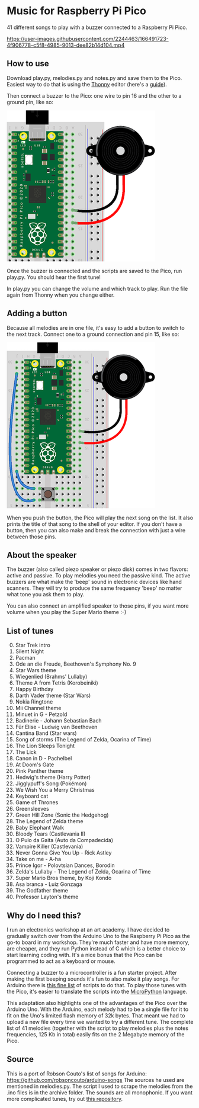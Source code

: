 # Music for Raspberry Pi Pico

41 different songs to play with a buzzer connected to a Raspberry Pi Pico.

https://user-images.githubusercontent.com/2244463/166491723-4f906778-c5f8-4985-9013-dee82b14d104.mp4

## How to use

Download play.py, melodies.py and notes.py and save them to the Pico. Easiest way to do that is using the [Thonny](https://thonny.org/) editor (here's a [guide](https://www.freva.com/transfer-files-between-computer-and-raspberry-pi-pico/)).

Then connect a buzzer to the Pico: one wire to pin 16 and the other to a ground pin, like so:

![alt tag](img/pico-buzzer.png)

Once the buzzer is connected and the scripts are saved to the Pico, run play.py. You should hear the first tune!

In play.py you can change the volume and which track to play. Run the file again from Thonny when you change either.

## Adding a button

Because all melodies are in one file, it's easy to add a button to switch to the next track. Connect one to a ground connection and pin 15, like so:

![alt tag](img/pico-buzzer-button.png)

When you push the button, the Pico will play the next song on the list. It also prints the title of that song to the shell of your editor.
If you don't have a button, then you can also make and break the connection with just a wire between those pins.

## About the speaker

The buzzer (also called piezo speaker or piezo disk) comes in two flavors: active and passive. To play melodies you need the passive kind. The active buzzers are what make the 'beep' sound in electronic devices like hand scanners. They will try to produce the same frequency 'beep' no matter what tone you ask them to play.

You can also connect an amplified speaker to those pins, if you want more volume when you play the Super Mario theme :-)

## List of tunes

 0. Star Trek intro
 1. Silent Night
 2. Pacman
 3. Ode an die Freude, Beethoven's Symphony No. 9
 4. Star Wars theme
 5. Wiegenlied (Brahms' Lullaby)
 6. Theme A from Tetris (Korobeiniki)
 7. Happy Birthday
 8. Darth Vader theme (Star Wars)
 9. Nokia Ringtone
10. Mii Channel theme
11. Minuet in G - Petzold
12. Badinerie - Johann Sebastian Bach
13. Für Elise - Ludwig van Beethoven
14. Cantina Band (Star wars)
15. Song of storms (The Legend of Zelda, Ocarina of Time)
16. The Lion Sleeps Tonight
17. The Lick
18. Canon in D - Pachelbel
19. At Doom's Gate
20. Pink Panther theme
21. Hedwig's theme (Harry Potter)
22. Jigglypuff's Song (Pokémon)
23. We Wish You a Merry Christmas
24. Keyboard cat
25. Game of Thrones
26. Greensleeves
27. Green Hill Zone (Sonic the Hedgehog)
28. The Legend of Zelda theme
29. Baby Elephant Walk
30. Bloody Tears (Castlevania II)
31. O Pulo da Gaita (Auto da Compadecida)
32. Vampire Killer (Castlevania)
33. Never Gonna Give You Up - Rick Astley
34. Take on me - A-ha
35. Prince Igor - Polovtsian Dances, Borodin
36. Zelda's Lullaby - The Legend of Zelda, Ocarina of Time
37. Super Mario Bros theme, by Koji Kondo
38. Asa branca - Luiz Gonzaga
39. The Godfather theme
40. Professor Layton's theme

## Why do I need this?

I run an electronics workshop at an art academy. I have decided to gradually switch over from the Arduino Uno to the Raspberry Pi Pico as the go-to board in my workshop. They're much faster and have more memory, are cheaper, and they run Python instead of C which is a better choice to start learning coding with. It's a nice bonus that the Pico can be programmed to act as a keyboard or mouse.

Connecting a buzzer to a microcontroller is a fun starter project. After making the first beeping sounds it's fun to also make it play songs. For Arduino there is [this fine list](https://github.com/robsoncouto/arduino-songs) of scripts to do that. To play those tunes with the Pico, it's easier to translate the scripts into the [MicroPython](https://www.raspberrypi.com/documentation/microcontrollers/micropython.html) language.

This adaptation also highlights one of the advantages of the Pico over the Arduino Uno. With the Arduino, each melody had to be a single file for it to fit on the Uno's limited flash memory of 32k bytes. That meant we had to upload a new file every time we wanted to try a different tune.
The complete list of 41 melodies (together with the script to play melodies plus the notes frequencies, 125 Kb in total) easily fits on the 2 Megabyte memory of the Pico.

## Source

This is a port of Robson Couto's list of songs for Arduino: https://github.com/robsoncouto/arduino-songs
The sources he used are mentioned in melodies.py. The script I used to scrape the melodies from the .ino files is in the archive folder.
The sounds are all monophonic. If you want more complicated tunes, try out [this repository](https://github.com/james1236/buzzer_music).
